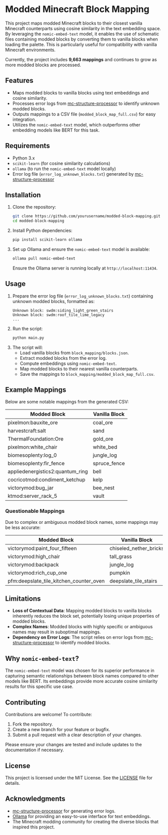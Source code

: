 # Modded Minecraft Block Mapping

This project maps modded Minecraft blocks to their closest vanilla Minecraft counterparts using cosine similarity in the text embedding space. By leveraging the `nomic-embed-text` model, it enables the use of schematic files containing modded blocks by converting them to vanilla blocks when loading the palette. This is particularly useful for compatibility with vanilla Minecraft environments.

Currently, the project includes **9,663 mappings** and continues to grow as more modded blocks are processed.

## Features
- Maps modded blocks to vanilla blocks using text embeddings and cosine similarity.
- Processes error logs from [mc-structure-processor](https://github.com/Kingburrito777/mc-structure-processor) to identify unknown modded blocks.
- Outputs mappings to a CSV file (`modded_block_map_full.csv`) for easy integration.
- Utilizes the `nomic-embed-text` model, which outperforms other embedding models like BERT for this task.

## Requirements
- Python 3.x
- `scikit-learn` (for cosine similarity calculations)
- `ollama` (to run the `nomic-embed-text` model locally)
- Error log file (`error_log_unknown_blocks.txt`) generated by [mc-structure-processor](https://github.com/Kingburrito777/mc-structure-processor)

## Installation
1. Clone the repository:
   ```bash
   git clone https://github.com/yourusername/modded-block-mapping.git
   cd modded-block-mapping
   ```
2. Install Python dependencies:
   ```bash
   pip install scikit-learn ollama
   ```
3. Set up Ollama and ensure the `nomic-embed-text` model is available:
   ```bash
   ollama pull nomic-embed-text
   ```
   Ensure the Ollama server is running locally at `http://localhost:11434`.

## Usage
1. Prepare the error log file (`error_log_unknown_blocks.txt`) containing unknown modded blocks, formatted as:
   ```
   Unknown block: swdm:siding_light_green_stairs
   Unknown block: swdm:roof_tile_lime_legacy
   ...
   ```
2. Run the script:
   ```bash
   python main.py
   ```
3. The script will:
   - Load vanilla blocks from `block_mapping/blocks.json`.
   - Extract modded blocks from the error log.
   - Compute embeddings using `nomic-embed-text`.
   - Map modded blocks to their nearest vanilla counterparts.
   - Save the mappings to `block_mapping/modded_block_map_full.csv`.

## Example Mappings
Below are some notable mappings from the generated CSV:

| Modded Block                          | Vanilla Block             |
|---------------------------------------|---------------------------|
| pixelmon:bauxite_ore                  | coal_ore                  |
| harvestcraft:salt                     | sand                      |
| ThermalFoundation:Ore                 | gold_ore                  |
| pixelmon:white_chair                  | white_bed                 |
| biomesoplenty:log_0                   | jungle_log                |
| biomesoplenty:fir_fence               | spruce_fence              |
| appliedenergistics2:quantum_ring      | bell                      |
| cocricotmod:condiment_ketchup         | kelp                      |
| victorymod:bug_jar                    | bee_nest                  |
| ktmod:server_rack_5                   | vault                     |

### Questionable Mappings
Due to complex or ambiguous modded block names, some mappings may be less accurate:

| Modded Block                          | Vanilla Block             |
|---------------------------------------|---------------------------|
| victorymod:paint_four_fifteen         | chiseled_nether_bricks    |
| victorymod:high_chair                 | tall_grass                |
| victorymod:backpack                   | jungle_log                |
| victorymod:rich_cup_one               | pumpkin                   |
| pfm:deepslate_tile_kitchen_counter_oven | deepslate_tile_stairs   |

## Limitations
- **Loss of Contextual Data**: Mapping modded blocks to vanilla blocks inherently reduces the block set, potentially losing unique properties of modded blocks.
- **Complex Names**: Modded blocks with highly specific or ambiguous names may result in suboptimal mappings.
- **Dependency on Error Logs**: The script relies on error logs from [mc-structure-processor](https://github.com/Kingburrito777/mc-structure-processor) to identify modded blocks.

## Why `nomic-embed-text`?
The `nomic-embed-text` model was chosen for its superior performance in capturing semantic relationships between block names compared to other models like BERT. Its embeddings provide more accurate cosine similarity results for this specific use case.

## Contributing
Contributions are welcome! To contribute:
1. Fork the repository.
2. Create a new branch for your feature or bugfix.
3. Submit a pull request with a clear description of your changes.

Please ensure your changes are tested and include updates to the documentation if necessary.

## License
This project is licensed under the MIT License. See the [LICENSE](LICENSE) file for details.

## Acknowledgments
- [mc-structure-processor](https://github.com/Kingburrito777/mc-structure-processor) for generating error logs.
- [Ollama](https://ollama.ai/) for providing an easy-to-use interface for text embeddings.
- The Minecraft modding community for creating the diverse blocks that inspired this project.
